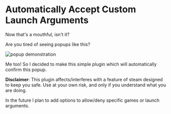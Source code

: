# Automatically Accept Custom Launch Arguments

Now that's a mouthful, isn't it?

Are you tired of seeing popups like this?

![popup demonstration](./images/popup.png)

Me too! So I decided to make this simple plugin which will automatically confirm this popup.

**Disclaimer**: This plugin affects/interferes with a feature of steam designed to keep you safe. Use at your own risk, and only if you understand what you are doing.

In the future I plan to add options to allow/deny specific games or launch arguments.
